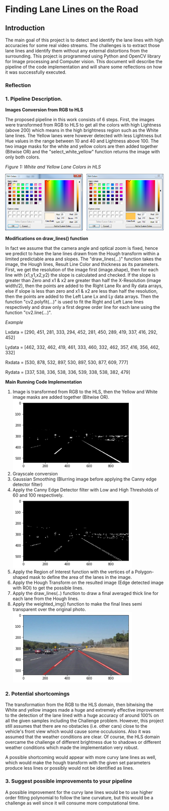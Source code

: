 # **Finding Lane Lines on the Road** 

## Introduction

The main goal of this project is to detect and identify the lane lines with high accuracies for some real video streams. The challenges is to extract those lane lines and identify them without any external distortions from the surrounding. This project is programmed using Python and OpenCV library for Image processing and Computer vision. This document will describe the pipeline of the code implementation and will share some reflections on how it was successfully executed.


### Reflection

### 1. Pipeline Description. 

**Images Conversion from RGB to HLS**

The proposed pipeline in this work consists of 6 steps. First, the images were transformed from RGB to HLS to get all the colors with high Lightness (above 200) which means in the high brightness region such as the White lane lines. The Yellow lanes were however detected with less Lightness but Hue values in the range between 10 and 40 and Lightness above 100. The two image masks for the white and yellow colors are then added together (Bitwise OR) and the "select_white_yellow" function returns the image with only both colors.

*Figure 1: White and Yellow Lane Colors in HLS*

![White_Yellow_Lanes](./writeup_images/WY_Lane_HSL.png "White & Yellow Lanes")


**Modifications on draw_lines() function**

In fact we assume that the camera angle and optical zoom is fixed, hence we predict to have the lane lines drawn from the Hough transform within a limited predictable area and slopes. The "draw_lines(...)" function takes the image, the Hough lines, Result Line Color and thickness as its parameters. First, we get the resolution of the image first (image.shape), then for each line with (x1,y1,x2,y2) the slope is calculated and checked. If the slope is greater than Zero and x1 & x2 are greater than half the X-Resolution (image width/2), then the points are added to the Right Lane Rx and Ry data arrays, else if slope is less than zero and x1 & x2 are less than half the resolution, then the points are added to the Left Lane Lx and Ly data arrays. Then the function "cv2.polyfit(...)" is used to fit the Right and Left Lane lines respectively and draw only a first degree order line for each lane using the function "cv2.line(...)".

*Example*

Lxdata = [290, 451, 281, 333, 294, 452, 281, 450, 289, 419, 337, 416, 292, 452]

Lydata = [462, 332, 462, 419, 461, 333, 460, 332, 462, 357, 416, 356, 462, 332]

Rxdata = [530, 878, 532, 897, 530, 897, 530, 877, 609, 777]

Rydata = [337, 538, 336, 538, 336, 539, 338, 538, 382, 479]

**Main Running Code Implementation**

1. Image is transformed from RGB to the HLS, then the Yellow and White image masks are added together (Bitwise OR).
![Bitwise_W&Y_Colors](./writeup_images/Bitwise_W_Y.png "Bitwise_W&Y Image")
2. Grayscale conversion
3. Gaussian Smoothing (Blurring image before applying the Canny edge detector filter)
4. Apply the Canny Edge Detector filter with Low and High Thresholds of 60 and 100 respectively.
![Canny](./writeup_images/Canny.png "Canny")
5. Apply the Region of Interest function with the vertices of a Polygon-shaped mask to define the area of the lanes in the image.
6. Apply the Hough Transform on the resulted image (Edge detected image with ROI) to get the possible lines.
7. Apply the draw_lines(..) function to draw a final averaged thick line for each lane from the Hough lines.
8. Apply the weighted_img() function to make the final lines semi transparent over the original photo.
![Final](./writeup_images/Result.png "Final Image")




### 2. Potential shortcomings

The transformation from the RGB to the HLS domain, then bitwising the White and yellow images made a huge and extremely effective improvement to the detection of the lane lined with a huge accuracy of around 100% on all the given samples including the Challenge problem. However, this project still assumes that there are no obstacles (i.e. other cars) close to the vehicle's front view which would cause some occulusions. Also it was assumed that the weather conditions are clear. Of course, the HLS domain overcame the challenge of different brightness due to shadows or different weather conditions which made the implementation very robust.

A possible shortcoming would appear with more curvy lane lines as well, which would make the hough transform with the given set parameters produce less lines or possibly would not be identified as lines. 


### 3. Suggest possible improvements to your pipeline

A possible improvement for the curvy lane lines would be to use higher order fitting polynomial to follow the lane curvature, but this would be a challenge as well since it will consume more computational time.

